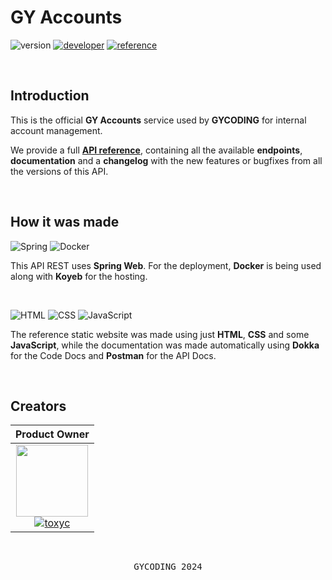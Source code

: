 # GY Accounts

![version](https://img.shields.io/badge/version-3.2.1-gold?style=for-the-badge)
[![developer](https://img.shields.io/badge/developed-GYCODING-B833FF?style=for-the-badge)](https://gycoding.com)
[![reference](https://img.shields.io/badge/reference-api_reference-silver?style=for-the-badge)](https://gy-accounts-gy-coding.koyeb.app)

<br>

## Introduction

This is the official **GY Accounts** service used by **GYCODING** for internal account management.

We provide a full **[API reference](#)**, containing all the available **endpoints**, **documentation** and a **changelog** with the new features or bugfixes from all the versions of this API.

<br>

## How it was made
  
![Spring](https://img.shields.io/badge/Spring-6DB33F?style=for-the-badge&logo=spring&logoColor=white)
![Docker](https://img.shields.io/badge/Docker-2CA5E0?style=for-the-badge&logo=docker&logoColor=white)

This API REST uses **Spring Web**. For the deployment, **Docker** is being used along with **Koyeb** for the hosting.

<br>

![HTML](https://img.shields.io/badge/HTML5-E34F26?style=for-the-badge&logo=html5&logoColor=white)
![CSS](https://img.shields.io/badge/CSS3-1572B6?style=for-the-badge&logo=css3&logoColor=white)
![JavaScript](https://img.shields.io/badge/JavaScript-323330?style=for-the-badge&logo=javascript&logoColor=F7DF1E)

The reference static website was made using just **HTML**, **CSS** and some **JavaScript**, while the documentation was made automatically using **Dokka** for the Code Docs and **Postman** for the API Docs.

<br>

## Creators

| Product Owner |
| :---: |
| <img src="https://github.com/gy-toxyc.png?size=115" width=115> <br> [![toxyc](https://img.shields.io/badge/toxyc-yellow?style=for-the-badge)](https://github.com/gy-toxyc) |

<br>

<pre align="center">GYCODING 2024</pre>

